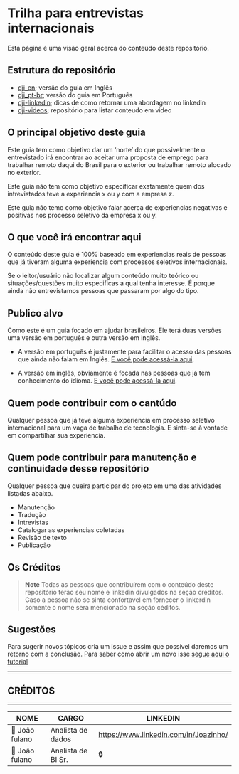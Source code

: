 # Trilha para entrevistas internacionais

Esta página é uma visão geral acerca do conteúdo deste repositório.

## Estrutura do repositório

- [dji_en](https://github.com/ac-gomes/job-interview/blob/master/dji_en/data-job-interview_en.md); versão do guia em Inglês
- [dji_pt-br](https://github.com/ac-gomes/job-interview/blob/master/dji_pt-br/data-job-interview_pt-br.md); versão do guia em Português
- [dji-linkedin](https://github.com/ac-gomes/job-interview/blob/master/dji-linkedin/README.md); dicas de como retornar uma abordagem no linkedin
- [dji-videos](https://github.com/ac-gomes/job-interview/tree/master/dji-videos); repositório para listar conteudo em video

## O principal objetivo deste guia

Este guia tem como objetivo dar um ‘norte’ do que possivelmente o entrevistado irá encontrar ao aceitar uma proposta de emprego para trabalhar remoto daqui do Brasil para o exterior ou trabalhar remoto alocado no exterior.

Este guia não tem como objetivo especificar exatamente quem dos intrevistados teve a experiencia x ou y com a empresa z.

Este guia não temo como objetivo falar acerca de experiencias negativas e positivas nos processo seletivo da empresa x ou y.

## O que você irá encontrar aqui

O conteúdo deste guia é 100% baseado em experiencias reais de pessoas que já tiveram alguma experiencia com processos seletivos internacionais.

Se o leitor/usuário não localizar algum conteúdo muito teórico ou situações/questões muito especificas a qual tenha interesse. É porque ainda não entrevistamos pessoas que passaram por algo do tipo.

## Publico alvo

Como este é um guia focado em ajudar brasileiros. Ele terá duas versões uma versão em português e outra versão em inglês.

- A versão em português é justamente para facilitar o acesso das pessoas que ainda não falam em Inglês. [E você pode acessá-la aqui](https://github.com/ac-gomes/job-interview/blob/master/dji_pt-br/data-job-interview_pt-br.md).

- A versão em inglês, obviamente é focada nas pessoas que já tem conhecimento do idioma. [E você pode acessá-la aqui](https://github.com/ac-gomes/job-interview/blob/master/dji_en/data-job-interview_en.md).

## Quem pode contribuir com o cantúdo

Qualquer pessoa que já teve alguma experiencia em processo seletivo internacional para um vaga de trabalho de tecnologia. E sinta-se à vontade em compartilhar sua experiencia.

## Quem pode contribuir para manutenção e continuidade desse repositório

Qualquer pessoa que queira participar do projeto em uma das atividades listadas abaixo.

- Manutenção
- Tradução
- Intrevistas
- Catalogar as experiencias coletadas
- Revisão de texto
- Publicação

## Os Créditos
>
> **Note**
> Todas as pessoas que contribuírem com o conteúdo deste repositório terão seu nome e linkedin divulgados na seção créditos. Caso a pessoa não se sinta confortavel em fornecer o linkerdin somente o nome será mencionado na seção céditos.

## Sugestões

Para sugerir novos tópicos cria um issue e assim que possível daremos um retorno com a conclusão.
Para saber como abrir um novo isse [segue aqui o tutorial](https://docs.github.com/pt/issues/tracking-your-work-with-issues/creating-an-issue)

-----
## CRÉDITOS
-----

NOME                              | CARGO               | LINKEDIN                                    |
----------------------------------| ------------------- | --------------------------------------------|
:1st_place_medal: João fulano     | Analista de dados   |<https://www.linkedin.com/in/Joazinho/> |
:1st_place_medal: João fulano     | Analista de BI Sr.  |:lock:                                       |

